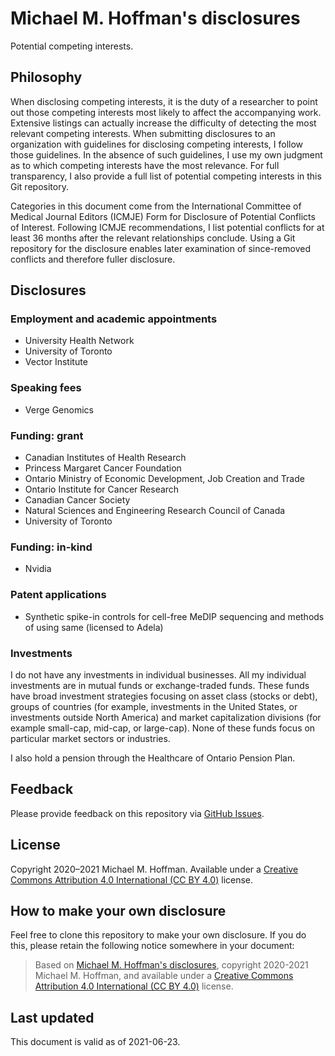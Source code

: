# Michael M. Hoffman's disclosures

Potential competing interests.

## Philosophy

When disclosing competing interests, it is the duty of a researcher to point out those competing interests most likely to affect the accompanying work.
Extensive listings can actually increase the difficulty of detecting the most relevant competing interests.
When submitting disclosures to an organization with guidelines for disclosing competing interests, I follow those guidelines.
In the absence of such guidelines, I use my own judgment as to which competing interests have the most relevance.
For full transparency, I also provide a full list of potential competing interests in this Git repository.

Categories in this document come from the International Committee of Medical Journal Editors (ICMJE) Form for Disclosure of Potential Conflicts of Interest.
Following ICMJE recommendations, I list potential conflicts for at least 36 months after the relevant relationships conclude.
Using a Git repository for the disclosure enables later examination of since-removed conflicts and therefore fuller disclosure.

## Disclosures
### Employment and academic appointments

- University Health Network
- University of Toronto
- Vector Institute

### Speaking fees

- Verge Genomics

### Funding: grant

- Canadian Institutes of Health Research
- Princess Margaret Cancer Foundation
- Ontario Ministry of Economic Development, Job Creation and Trade
- Ontario Institute for Cancer Research
- Canadian Cancer Society
- Natural Sciences and Engineering Research Council of Canada
- University of Toronto

### Funding: in-kind

- Nvidia

### Patent applications

- Synthetic spike-in controls for cell-free MeDIP sequencing and methods of using same (licensed to Adela)

<!--
### Travel expenses

Travel expense reimbursements and honoraria since 2020-01-01.
I would like to disclose earlier university and non-profit expense reimbursements but it will be difficult to ensure an accurate, exhaustive list for the last 36 months.
Until I can do so, I will keep notes in this comment.
-->

### Investments

I do not have any investments in individual businesses.
All my individual investments are in mutual funds or exchange-traded funds.
These funds have broad investment strategies focusing on asset class (stocks or debt), groups of countries (for example, investments in the United States, or investments outside North America) and market capitalization divisions (for example small-cap, mid-cap, or large-cap).
None of these funds focus on particular market sectors or industries.

I also hold a pension through the Healthcare of Ontario Pension Plan.

## Feedback

Please provide feedback on this repository via [GitHub Issues](https://github.com/michaelmhoffman/disclosure/issues).

## License

Copyright 2020–2021 Michael M. Hoffman.
Available under a [Creative Commons Attribution 4.0 International (CC BY 4.0)](https://creativecommons.org/licenses/by/4.0/) license.

## How to make your own disclosure

Feel free to clone this repository to make your own disclosure.
If you do this, please retain the following notice somewhere in your document:

> Based on [Michael M. Hoffman's disclosures](https://github.com/michaelmhoffman/disclosure), copyright 2020-2021 Michael M. Hoffman, and available under a [Creative Commons Attribution 4.0 International (CC BY 4.0)](https://creativecommons.org/licenses/by/4.0/) license.

## Last updated

This document is valid as of 2021-06-23.

